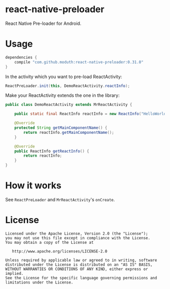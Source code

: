 # react-native-preloader

React Native Pre-loader for Android.

# Usage

```groovy
dependencies {
    compile "com.github.moduth:react-native-preloader:0.31.0"
}
```

In the activity which you want to pre-load ReactActivity:

```java
ReactPreLoader.init(this, DemoReactActivity.reactInfo);
```

Make your ReactActivity extends the one in the library:

```java
public class DemoReactActivity extends MrReactActivity {

    public static final ReactInfo reactInfo = new ReactInfo("HelloWorld", null);

    @Override
    protected String getMainComponentName() {
        return reactInfo.getMainComponentName();
    }

    @Override
    public ReactInfo getReactInfo() {
        return reactInfo;
    }
}
```

# How it works

See `ReactPreLoader` and `MrReactActivity`'s `onCreate`.

# License

    Licensed under the Apache License, Version 2.0 (the "License");
    you may not use this file except in compliance with the License.
    You may obtain a copy of the License at

       http://www.apache.org/licenses/LICENSE-2.0

    Unless required by applicable law or agreed to in writing, software
    distributed under the License is distributed on an "AS IS" BASIS,
    WITHOUT WARRANTIES OR CONDITIONS OF ANY KIND, either express or implied.
    See the License for the specific language governing permissions and
    limitations under the License.